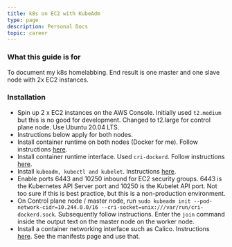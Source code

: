 ```yaml
---
title: k8s on EC2 with KubeAdm
type: page
description: Personal Docs
topic: career
---
```


### What this guide is for 

To document my k8s homelabbing. End result is one master and one slave node with 2x EC2 instances.  

### Installation

- Spin up 2 x EC2 instances on the AWS Console. Initially used `t2.medium` but this is no good for development. Changed to t2.large for control plane node. Use Ubuntu 20.04 LTS.   
- Instructions below apply for both nodes.  
- Install container runtime on both nodes (Docker for me). Follow instructions [here](https://docs.docker.com/engine/install/ubuntu/).  
- Install container runtime interface. Used `cri-dockerd`. Follow instructions [here](https://github.com/Mirantis/cri-dockerd).  
- Install `kubeadm, kubectl and kubelet`. Instructions [here](https://kubernetes.io/docs/setup/production-environment/tools/kubeadm/install-kubeadm/).  
- Enable ports 6443 and 10250 inbound for EC2 security groups. 6443 is the Kubernetes API Server port and 10250 is the Kubelet API port. Not too sure if this is best practice, but this is a non-production environment.  
- On Control plane node / master node, run `sudo kubeadm init --pod-network-cidr=10.244.0.0/16 --cri-socket=unix:///var/run/cri-dockerd.sock`. Subsequently follow instructions. Enter the `join` command inside the output text on the master node on the worker node.  
- Install a container networking interface such as Calico. Instructions [here](https://docs.tigera.io/calico/latest/getting-started/kubernetes/self-managed-onprem/). See the manifests page and use that.  